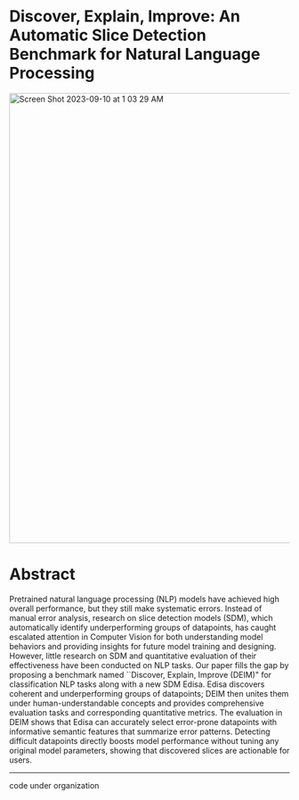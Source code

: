 # Discover, Explain, Improve: An Automatic Slice Detection Benchmark for Natural Language Processing

<img width="808" alt="Screen Shot 2023-09-10 at 1 03 29 AM" src="https://github.com/Wenyueh/DEIM/assets/28013619/314275fd-f77c-48c1-87ee-a707d8506e2f">

# Abstract

Pretrained natural language processing (NLP) models have achieved high overall performance, but they still make systematic errors. Instead of manual error analysis, research on slice detection models (SDM), which automatically identify underperforming groups of datapoints, has caught escalated attention in Computer Vision for both understanding model behaviors and providing insights for future model training and designing. However, little research on SDM and quantitative evaluation of their effectiveness have been conducted on NLP tasks. Our paper fills the gap by proposing a benchmark named ``Discover, Explain, Improve (DEIM)" for classification NLP tasks along with a new SDM Edisa. Edisa discovers coherent and underperforming groups of datapoints; DEIM then unites them under human-understandable concepts and provides comprehensive evaluation tasks and corresponding quantitative metrics. The evaluation in DEIM shows that Edisa can accurately select error-prone datapoints with informative semantic features that summarize error patterns. Detecting difficult datapoints directly boosts model performance without tuning any original model parameters, showing that discovered slices are actionable for users.





-------
code under organization
